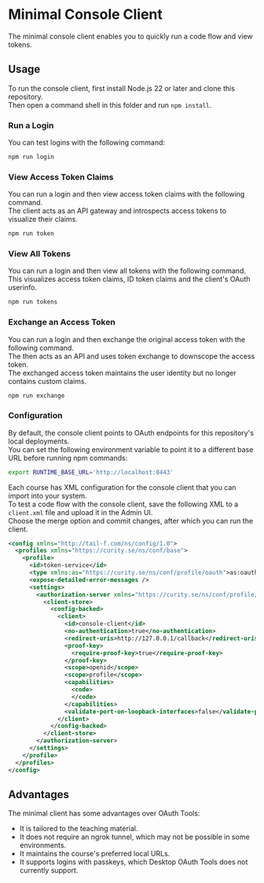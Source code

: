 # Minimal Console Client

The minimal console client enables you to quickly run a code flow and view tokens.

## Usage

To run the console client, first install Node.js 22 or later and clone this repository.\
Then open a command shell in this folder and run `npm install`.

### Run a Login

You can test logins with the following command:

```bash
npm run login
```

### View Access Token Claims

You can run a login and then view access token claims with the following command.\
The client acts as an API gateway and introspects access tokens to visualize their claims.

```bash
npm run token
```

### View All Tokens

You can run a login and then view all tokens with the following command.\
This visualizes access token claims, ID token claims and the client's OAuth userinfo.

```bash
npm run tokens
```

### Exchange an Access Token

You can run a login and then exchange the original access token with the following command.\
The then acts as an API and uses token exchange to downscope the access token.\
The exchanged access token maintains the user identity but no longer contains custom claims.

```bash
npm run exchange
```

### Configuration

By default, the console client points to OAuth endpoints for this repository's local deployments.\
You can set the following environment variable to point it to a different base URL before running npm commands:

```bash
export RUNTIME_BASE_URL='http://localhost:8443'
```

Each course has XML configuration for the console client that you can import into your system.\
To test a code flow with the console client, save the following XML to a `client.xml` file and upload it in the Admin UI.\
Choose the merge option and commit changes, after which you can run the client.

```xml
<config xmlns="http://tail-f.com/ns/config/1.0">
  <profiles xmlns="https://curity.se/ns/conf/base">
    <profile>
      <id>token-service</id>
      <type xmlns:as="https://curity.se/ns/conf/profile/oauth">as:oauth-service</type>
      <expose-detailed-error-messages />
      <settings>
        <authorization-server xmlns="https://curity.se/ns/conf/profile/oauth">
          <client-store>
            <config-backed>
              <client>
                <id>console-client</id>
                <no-authentication>true</no-authentication>
                <redirect-uris>http://127.0.0.1/callback</redirect-uris>
                <proof-key>
                  <require-proof-key>true</require-proof-key>
                </proof-key>
                <scope>openid</scope>
                <scope>profile</scope>
                <capabilities>
                  <code>
                  </code>
                </capabilities>
                <validate-port-on-loopback-interfaces>false</validate-port-on-loopback-interfaces>
              </client>
            </config-backed>
          </client-store>
        </authorization-server>
      </settings>
    </profile>
  </profiles>
</config>
```

## Advantages

The minimal client has some advantages over OAuth Tools:

- It is tailored to the teaching material.
- It does not require an ngrok tunnel, which may not be possible in some environments.
- It maintains the course's preferred local URLs.
- It supports logins with passkeys, which Desktop OAuth Tools does not currently support.
